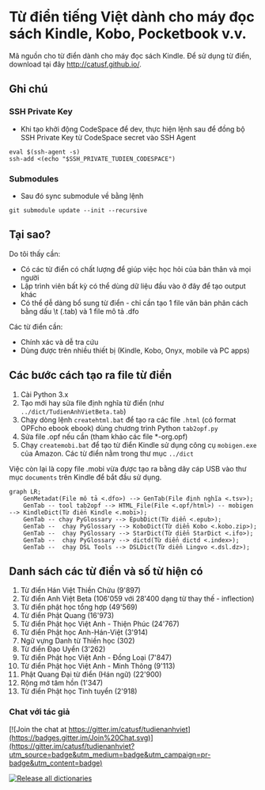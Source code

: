 # Từ điển tiếng Việt dành cho máy đọc sách Kindle, Kobo, Pocketbook v.v.

Mã nguồn cho từ điển dành cho máy đọc sách Kindle. Để sử dụng từ điển, download tại đây http://catusf.github.io/.

## Ghi chú

### SSH Private Key

- Khi tạo khởi động CodeSpace để dev, thực hiện lệnh sau để đồng bộ SSH Private Key từ CodeSpace secret vào SSH Agent

```
eval $(ssh-agent -s) 
ssh-add <(echo "$SSH_PRIVATE_TUDIEN_CODESPACE") 
```

### Submodules

- Sau đó sync submodule về bằng lệnh

```
git submodule update --init --recursive
```

## Tại sao?
Do tôi thấy cần:
- Có các từ điển có chất lượng để giúp việc học hỏi của bản thân và mọi người
- Lập trình viên bất kỳ có thể dùng dữ liệu đầu vào ở đây để tạo output khác
- Có thể dễ dàng bổ sung từ điển - chỉ cần tạo 1 file văn bản phân cách bằng dấu \t (.tab) và 1 file mô tả .dfo

Các từ điển cần: 

- Chính xác và dễ tra cứu
- Dùng được trên nhiều thiết bị (Kindle, Kobo, Onyx, mobile và PC apps)

## Các bước cách tạo ra file từ điển
1. Cài Python 3.x
2. Tạo mới hay sửa file định nghĩa từ điển (như `../dict/TudienAnhVietBeta.tab`)
3. Chạy dòng lệnh `createhtml.bat` để tạo ra các file `.html` (có format OPFcho ebook ebook) dùng chương trình Python `tab2opf.py`
4. Sửa file .opf nếu cần (tham khảo các file *-org.opf)
5. Chạy `createmobi.bat` để tạo từ điển Kindle sử dụng công cụ `mobigen.exe` của Amazon. Các từ điển nằm trong thư mục `../dict`

Việc còn lại là copy file .mobi vừa được tạo ra bằng dây cáp USB vào thư mục `documents` trên Kindle để bắt đầu sử dụng.

```mermaid
graph LR;
    GenMetadat(File mô tả <.dfo>) --> GenTab(File định nghĩa <.tsv>);
    GenTab -- tool tab2opf --> HTML_File(File <.opf/html>) -- mobigen --> KindleDict(Từ điển Kindle <.mobi>);
    GenTab -- chạy PyGlossary --> EpubDict(Từ diển <.epub>);
    GenTab --  chạy PyGlossary --> KoboDict(Từ diển Kobo <.kobo.zip>);
    GenTab --  chạy PyGlossary --> StarDict(Từ diển StarDict <.ifo>);
    GenTab --  chạy PyGlossary --> dictd(Từ diển dictd <.index>);
    GenTab --  chạy DSL Tools --> DSLDict(Từ diển Lingvo <.dsl.dz>);
```

## Danh sách các từ điển và số từ hiện có

1. Từ điển Hán Việt Thiền Chửu (9'897)
2. Từ điển Anh Việt Beta (106'059 với 28'400 dạng từ thay thế - inflection)
3. Từ điển phật học tổng hợp (49'569)
4. Từ điển Phật Quang (16'973)
5. Từ điển Phật học Việt Anh - Thiện Phúc (24'767)
6. Từ điển Phật học Anh-Hán-Việt (3'914)
7. Ngữ vựng Danh từ Thiền học (302)
8. Từ điển Đạo Uyển (3'262)
9. Từ điển Phật học Việt Anh - Đồng Loại (7'847)
10. Từ điển Phật học Việt Anh - Minh Thông (9'113)
11. Phật Quang Đại từ điển (Hán ngữ) (22'900)
12. Rộng mở tâm hồn (1'347)
13. Từ điển Phật học Tinh tuyển (2'918)

### Chat với tác giả

[![Join the chat at https://gitter.im/catusf/tudienanhviet](https://badges.gitter.im/Join%20Chat.svg)](https://gitter.im/catusf/tudienanhviet?utm_source=badge&utm_medium=badge&utm_campaign=pr-badge&utm_content=badge)
 
[![Release all dictionaries](https://github.com/catusf/tudien/actions/workflows/release_all.yml/badge.svg)](https://github.com/catusf/tudien/actions/workflows/release_all.yml)
